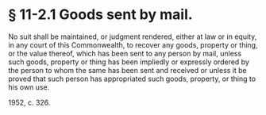# § 11-2.1 Goods sent by mail.

<p>No suit shall be maintained, or judgment rendered, either at law or in equity, in any court of this Commonwealth, to recover any goods, property or thing, or the value thereof, which has been sent to any person by mail, unless such goods, property or thing has been impliedly or expressly ordered by the person to whom the same has been sent and received or unless it be proved that such person has appropriated such goods, property, or thing to his own use.</p><p>1952, c. 326.</p>